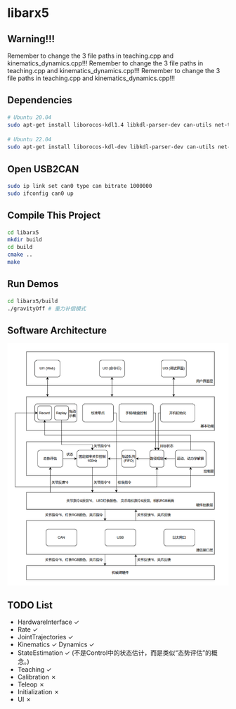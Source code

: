 # libarx5

## Warning!!!
Remember to change the 3 file paths in teaching.cpp and kinematics_dynamics.cpp!!!
Remember to change the 3 file paths in teaching.cpp and kinematics_dynamics.cpp!!!
Remember to change the 3 file paths in teaching.cpp and kinematics_dynamics.cpp!!!

## Dependencies

```sh
# Ubuntu 20.04
sudo apt-get install liborocos-kdl1.4 libkdl-parser-dev can-utils net-tools

# Ubuntu 22.04
sudo apt-get install liborocos-kdl-dev libkdl-parser-dev can-utils net-tools
```

## Open USB2CAN

```sh
sudo ip link set can0 type can bitrate 1000000
sudo ifconfig can0 up
```

## Compile This Project
```sh
cd libarx5
mkdir build
cd build
cmake ..
make
```

## Run Demos
```sh
cd libarx5/build
./gravityOff # 重力补偿模式
```

## Software Architecture
![architecture](docs/architecture.png)

## TODO List

* HardwareInterface ✓
* Rate ✓
* JointTrajectories ✓
* Kinematics ✓ Dynamics ✓
* StateEstimation ✓ (不是Control中的状态估计，而是类似“态势评估”的概念。)
* Teaching ✓
* Calibration ✗
* Teleop ✗
* Initialization ✗
* UI ✗

